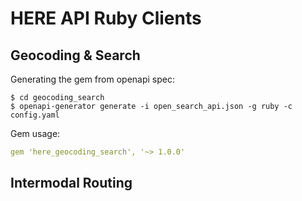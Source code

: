 # HERE API Ruby Clients

## Geocoding & Search

Generating the gem from openapi spec:
```shell
$ cd geocoding_search
$ openapi-generator generate -i open_search_api.json -g ruby -c config.yaml
```

Gem usage:
```yaml
gem 'here_geocoding_search', '~> 1.0.0'
```

## Intermodal Routing